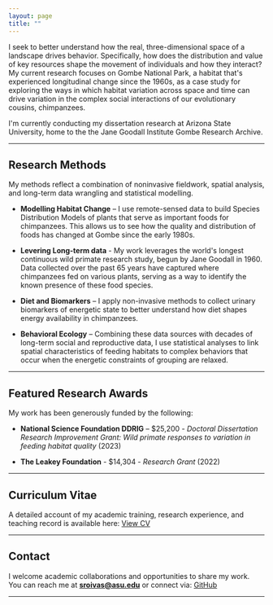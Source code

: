 ```yaml
---
layout: page
title: ""
---
```


I seek to better understand how the real, three-dimensional space of a landscape drives behavior. Specifically, how does the distribution and value of key resources shape the movement of individuals and how they interact? My current research focuses on Gombe National Park, a habitat that's experienced longitudinal change since the 1960s, as a case study for exploring the ways in which habitat variation across space and time can drive variation in the complex social interactions of our evolutionary cousins, chimpanzees.

I'm currently conducting my dissertation research at Arizona State University,  home to the the Jane Goodall Institute Gombe Research Archive.


---

## Research Methods
My methods reflect a combination of noninvasive fieldwork, spatial analysis, and long-term data wrangling and statistical modelling.
- **Modelling Habitat Change** – I use remote-sensed data to build Species Distribution Models of plants that serve as important foods for chimpanzees. This allows us to see how the quality and distribution of foods has changed at Gombe since the early 1980s.

- **Levering Long-term data** - My work leverages the world's longest continuous wild primate research study, begun by Jane Goodall in 1960. Data collected over the past 65 years have captured where chimpanzees fed on various plants, serving as a way to identify the known presence of these food species.

- **Diet and Biomarkers** – I apply non-invasive methods to collect urinary biomarkers of energetic state to better understand how diet shapes energy availability in chimpanzees.

- **Behavioral Ecology** – Combining these data sources with decades of long-term social and reproductive data, I use statistical analyses to link spatial characteristics of feeding habitats to complex behaviors that occur when the energetic constraints of grouping are relaxed. 


---

## Featured Research Awards
My work has been generously funded by the following:
- **National Science Foundation DDRIG** – $25,200 - _Doctoral Dissertation Research Improvement Grant: Wild primate responses to variation in feeding habitat quality_ (2023)

- **The Leakey Foundation** - $14,304 - _Research Grant_ (2022)


---

## Curriculum Vitae
A detailed account of my academic training, research experience, and teaching record is available here:  [View CV](/cv)  

---

## Contact
I welcome academic collaborations and opportunities to share my work.  
You can reach me at   **sroivas@asu.edu**  or connect via:  [GitHub](https://github.com/shannonroivas)

---

